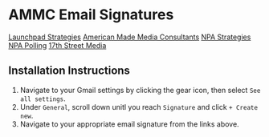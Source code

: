 # AMMC Email Signatures

[Launchpad Strategies](https://american-made-media-company.github.io/email-signatures/ammc-lp-signature.html)
[American Made Media Consultants](https://american-made-media-company.github.io/email-signatures/ammc-ammcc-signature.html)
[NPA Strategies](https://american-made-media-company.github.io/email-signatures/ammc-npa-strat-signature.html)
[NPA Polling](https://american-made-media-company.github.io/email-signatures/ammc-npa-polling-signature.html)
[17th Street Media](https://american-made-media-company.github.io/email-signatures/ammc-17th-signature.html)

## Installation Instructions
1. Navigate to your Gmail settings by clicking the gear icon, then select `See all settings`.
2. Under `General`, scroll down unitl you reach `Signature` and click `+ Create new`.
3. Navigate to your appropriate email signature from the links above.
